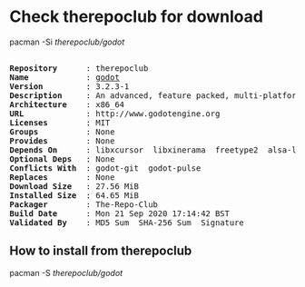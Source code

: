 # Check therepoclub for download

pacman -Si *therepoclub/godot*

<div class="highlight"><pre class="highlight"><text>
<b>Repository</b>      : therepoclub
<b>Name</b>            : <a href="../../x86_64/godot-3.2.3-1-x86_64.pkg.tar.zst">godot</a>
<b>Version</b>         : 3.2.3-1
<b>Description</b>     : An advanced, feature packed, multi-platform 2D and 3D game engine
<b>Architecture</b>    : x86_64
<b>URL</b>             : http://www.godotengine.org
<b>Licenses</b>        : MIT
<b>Groups</b>          : None
<b>Provides</b>        : None
<b>Depends On</b>      : libxcursor  libxinerama  freetype2  alsa-lib  libxrandr  libxi  libglvnd
<b>Optional Deps</b>   : None
<b>Conflicts With</b>  : godot-git  godot-pulse
<b>Replaces</b>        : None
<b>Download Size</b>   : 27.56 MiB
<b>Installed Size</b>  : 64.65 MiB
<b>Packager</b>        : The-Repo-Club <wayne6324@gmail.com>
<b>Build Date</b>      : Mon 21 Sep 2020 17:14:42 BST
<b>Validated By</b>    : MD5 Sum  SHA-256 Sum  Signature
</text></pre></div>

## How to install from therepoclub

pacman -S *therepoclub/godot*
